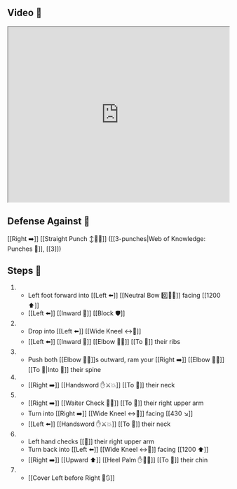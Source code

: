 ## Video 🎥

<iframe src="https://www.youtube.com/embed/vekhU5PaXZ0" width="100%" height="400"></iframe>

## Defense Against 🤺

[[Right ➡️]] [[Straight Punch ↕️👊💥]] ([[3-punches|Web of Knowledge: Punches 👊]], [[3]])

## Steps 👣

1. - Left foot forward into [[Left ⬅️]] [[Neutral Bow 0️⃣🧍‍♂️]] facing [[1200 ⬆️]]
    - [[Left ⬅️]] [[Inward 🔽]] [[Block 🛡️]]
2. - Drop into [[Left ⬅️]] [[Wide Kneel ↔️🧎]]
    - [[Left ⬅️]] [[Inward 🔽]] [[Elbow 💪💥]] [[To 🎯]] their ribs
3. - Push both [[Elbow 💪💥]]s outward, ram your [[Right ➡️]] [[Elbow 💪💥]] [[To 🎯|Into 🎯]] their spine
4. - [[Right ➡️]] [[Handsword ✋⚔️💥]] [[To 🎯]] their neck
5. - [[Right ➡️]] [[Waiter Check 🧑‍🍳]] [[To 🎯]] their right upper arm 
    - Turn into [[Right ➡️]] [[Wide Kneel ↔️🧎]] facing [[430 ↘️]] 
    - [[Left ⬅️]] [[Handsword ✋⚔️💥]] [[To 🎯]] their neck
6. - Left hand checks [[🎯]] their right upper arm
    - Turn back into [[Left ⬅️]] [[Wide Kneel ↔️🧎]] facing [[1200 ⬆️]]
    - [[Right ➡️]] [[Upward ⬆️]] [[Heel Palm ✋🌴💥]] [[To 🎯]] their chin
7. - [[Cover Left before Right 🦶🔃]]
